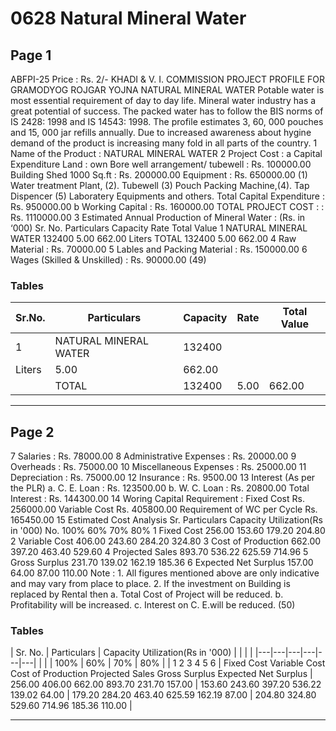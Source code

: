# 0628 Natural Mineral Water

## Page 1

ABFPI-25 Price : Rs. 2/- KHADI & V. I. COMMISSION PROJECT PROFILE FOR GRAMODYOG ROJGAR YOJNA NATURAL MINERAL WATER Potable water is most essential requirement of day to day life. Mineral water industry has a great potential of success. The packed water has to follow the BIS norms of IS 2428: 1998 and IS 14543: 1998. The profile estimates 3, 60, 000 pouches and 15, 000 jar refills annually. Due to increased awareness about hygine demand of the product is increasing many fold in all parts of the country. 1 Name of the Product : NATURAL MINERAL WATER 2 Project Cost : a Capital Expenditure Land : own Bore well arrangement/ tubewell : Rs. 100000.00 Building Shed 1000 Sq.ft : Rs. 200000.00 Equipment : Rs. 650000.00 (1) Water treatment Plant, (2). Tubewell (3) Pouch Packing Machine,(4). Tap Dispencer (5) Laboratery Equipments and others. Total Capital Expenditure : Rs. 950000.00 b Working Capital : Rs. 160000.00 TOTAL PROJECT COST : : Rs. 1110000.00 3 Estimated Annual Production of Mineral Water : (Rs. in ‘000) Sr. No. Particulars Capacity Rate Total Value 1 NATURAL MINERAL WATER 132400 5.00 662.00 Liters TOTAL 132400 5.00 662.00 4 Raw Material : Rs. 70000.00 5 Lables and Packing Material : Rs. 150000.00 6 Wages (Skilled & Unskilled) : Rs. 90000.00 (49)

### Tables

| Sr.No. | Particulars | Capacity | Rate | Total Value |
|---|---|---|---|---|
| 1 | NATURAL MINERAL WATER | 132400
Liters | 5.00 | 662.00 |
|  | TOTAL | 132400 | 5.00 | 662.00 |

---

## Page 2

7 Salaries : Rs. 78000.00 8 Administrative Expenses : Rs. 20000.00 9 Overheads : Rs. 75000.00 10 Miscellaneous Expenses : Rs. 25000.00 11 Depreciation : Rs. 75000.00 12 Insurance : Rs. 9500.00 13 Interest (As per the PLR) a. C. E. Loan : Rs. 123500.00 b. W. C. Loan : Rs. 20800.00 Total Interest : Rs. 144300.00 14 Woring Capital Requirement : Fixed Cost Rs. 256000.00 Variable Cost Rs. 405800.00 Requirement of WC per Cycle Rs. 165450.00 15 Estimated Cost Analysis Sr. Particulars Capacity Utilization(Rs in '000) No. 100% 60% 70% 80% 1 Fixed Cost 256.00 153.60 179.20 204.80 2 Variable Cost 406.00 243.60 284.20 324.80 3 Cost of Production 662.00 397.20 463.40 529.60 4 Projected Sales 893.70 536.22 625.59 714.96 5 Gross Surplus 231.70 139.02 162.19 185.36 6 Expected Net Surplus 157.00 64.00 87.00 110.00 Note : 1. All figures mentioned above are only indicative and may vary from place to place. 2. If the investment on Building is replaced by Rental then a. Total Cost of Project will be reduced. b. Profitability will be increased. c. Interest on C. E.will be reduced. (50)

### Tables

| Sr.
No. | Particulars | Capacity Utilization(Rs in '000) |  |  |  |
|---|---|---|---|---|---|
|  |  | 100% | 60% | 70% | 80% |
| 1
2
3
4
5
6 | Fixed Cost
Variable Cost
Cost of Production
Projected Sales
Gross Surplus
Expected Net Surplus | 256.00
406.00
662.00
893.70
231.70
157.00 | 153.60
243.60
397.20
536.22
139.02
64.00 | 179.20
284.20
463.40
625.59
162.19
87.00 | 204.80
324.80
529.60
714.96
185.36
110.00 |

---
